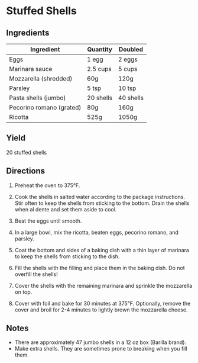 # Stuffed Shells

## Ingredients

| Ingredient | Quantity | Doubled |
| --- | --- | --- |
| Eggs | 1 egg | 2 eggs |
| Marinara sauce | 2.5 cups | 5 cups |
| Mozzarella (shredded) | 60g | 120g |
| Parsley | 5 tsp | 10 tsp |
| Pasta shells (jumbo) | 20 shells | 40 shells |
| Pecorino romano (grated) | 80g | 160g |
| Ricotta | 525g | 1050g |


## Yield

20 stuffed shells


## Directions

1. Preheat the oven to 375°F.

2. Cook the shells in salted water according to the package instructions. Stir
   often to keep the shells from sticking to the bottom. Drain the shells when
   al dente and set them aside to cool.

3. Beat the eggs until smooth.

4. In a large bowl, mix the ricotta, beaten eggs, pecorino romano, and parsley.

5. Coat the bottom and sides of a baking dish with a thin layer of marinara to
   keep the shells from sticking to the dish.

6. Fill the shells with the filling and place them in the baking dish. Do not
   overfill the shells!

7. Cover the shells with the remaining marinara and sprinkle the mozzarella on
   top.

8. Cover with foil and bake for 30 minutes at 375°F. Optionally, remove the
   cover and broil for 2-4 minutes to lightly brown the mozzarella cheese.

## Notes
- There are approximately 47 jumbo shells in a 12 oz box (Barilla brand).
- Make extra shells. They are sometimes prone to breaking when you fill them.
